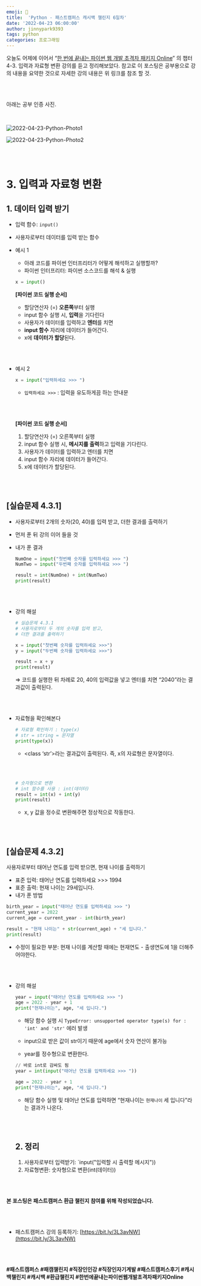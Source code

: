 ```yaml
---
emoji: 🐍
title:  'Python - 패스트캠퍼스 캐시백 챌린지 6일차'
date: '2022-04-23 06:00:00'
author: jinnypark9393
tags: python
categories: 프로그래밍
---
```


오늘도 어제에 이어서 “[한 번에 끝내는 파이썬 웹 개발 초격차 패키지 Online](https://fastcampus.co.kr/dev_online_pyweb)” 의 챕터 4-3. 입력과 자료형 변환 강의를 듣고 정리해보았다. 참고로 이 포스팅은 공부용으로 강의 내용을 요약한 것으로 자세한 강의 내용은 위 링크를 참조 할 것.

<br/><br/>

아래는 공부 인증 사진.

<br/>

![2022-04-23-Python-Photo1](/assets/images/2022-04-23-Python-Photo/2022-04-23-Python-Photo1.jpg)

![2022-04-23-Python-Photo2](/assets/images/2022-04-23-Python-Photo/2022-04-23-Python-Photo2.jpg)

<br/><br/>

# 3. 입력과 자료형 변환

## 1. 데이터 입력 받기

- 입력 함수: `input()`
- 사용자로부터 데이터를 입력 받는 함수
- 예시 1
    - 아래 코드를 파이썬 인터프리터가 어떻게 해석하고 실행할까?
    - 파이썬 인터프리터: 파이썬 소스코드를 해석 & 실행
    
    ```python
    x = input()
    
    ```
    
    **[파이썬 코드 실행 순서]**
    
    - 할당연산자 (=) **오른쪽**부터 실행
    - input 함수 실행 시, **입력**을 기다린다
    - 사용자가 데이터를 입력하고 **엔터**를 치면
    - **input 함수** 자리에 데이터가 들어간다.
    - x에 **데이터가 할당**된다.

<br/><br/>

- 예시 2
    
    ```python
    x = input("입력하세요 >>> ")
    ```
    
    - `입력하세요 >>>` : 입력을 유도하게끔 하는 안내문
    
    <br/><br/>
    
    **[파이썬 코드 실행 순서]**
    
    1. 할당연산자 (=) 오른쪽부터 실행
    2. input 함수 실행 시, **메시지를 출력**하고 입력을 기다린다.
    3. 사용자가 데이터를 입력하고 엔터를 치면
    4. input 함수 자리에 데이터가 들어간다.
    5. x에 데이터가 할당된다.

<br/><br/>

## [실습문제 4.3.1]

- 사용자로부터 2개의 숫자(20, 40)를 입력 받고, 더한 결과를 출력하기
- 먼저 푼 뒤 강의 이어 들을 것
- 내가 푼 결과
    
    ```python
    NumOne = input("첫번째 숫자를 입력하세요 >>> ")
    NumTwo = input("두번째 숫자를 입력하세요 >>> ")
    
    result = int(NumOne) + int(NumTwo)
    print(result)
    ```
    

<br/><br/>

- 강의 해설
    
    ```python
    # 실습문제 4.3.1
    # 사용자로부터 두 개의 숫자를 입력 받고,
    # 더한 결과를 출력하기
    
    x = input("첫번째 숫자를 입력하세요 >>>")
    y = input("두번째 숫자를 입력하세요 >>>")
    
    result = x + y
    print(result)
    ```
    
    ⇒ 코드를 실행한 뒤 차례로 20, 40의 입력값을 넣고 엔터를 치면 “2040”라는 결과값이 출력된다.
    

<br/><br/>

- 자료형을 확인해본다
    
    ```python
    # 자료형 확인하기 : type(x)
    # str = string = 문자열
    print(type(x))
    ```
    
    - <class ‘str’>라는 결과값이 출력된다. 즉, x의 자료형은 문자열이다.
    
    <br/><br/>
    
    ```python
    # 숫자형으로 변환
    # int 함수를 사용 : int(데이터)
    result = int(x) + int(y)
    print(result)
    ```
    
    - x, y 값을 정수로 변환해주면 정상적으로 작동한다.

<br/><br/>

## [실습문제 4.3.2]

사용자로부터 태어난 연도를 입력 받으면, 현재 나이를 출력하기

- 표준 입력: 태어난 연도를 입력하세요 >>> 1994
- 표준 출력: 현재 나이는 29세입니다.
- 내가 푼 방법

```python
birth_year = input("태어난 연도를 입력하세요 >>> ")
current_year = 2022
current_age = current_year - int(birth_year)

result = "현재 나이는" + str(current_age) + "세 입니다."
print(result)
```

- 수정이 필요한 부분: 현재 나이를 계산할 때에는 현재연도 - 출생연도에 1을 더해주어야한다.

<br/><br/>

- 강의 해설
    
    ```python
    year = input("태어난 연도를 입력하세요 >>> ")
    age = 2022 - year + 1
    print("현재나이는", age, "세 입니다.")
    ```
    
    - 해당 함수 실행 시 `TypeError: unsupported operator type(s) for : 'int' and 'str'` 에러 발생
    - input으로 받은 값이 str이기 때문에 age에서 숫자 연산이 불가능
    
    - year를 정수형으로 변환한다.
    
    ```python
    // 바로 int로 감싸도 됨
    year = int(input("태어난 연도를 입력하세요 >>> "))
    
    age = 2022 - year + 1
    print("현재나이는", age, "세 입니다.")
    ```
    
    - 해당 함수 실행 및 태어난 연도를 입력하면 “현재나이는 `현재나이` 세 입니다"라는 결과가 나온다.
    
    <br/><br/>
    
    ## 2. 정리
    
    1. 사용자로부터 입력받기: `input("입력할 시 출력할 메시지"))
    2. 자료형변환: 숫자형으로 변환(int(데이터))

<br/><br/>

**본 포스팅은 패스트캠퍼스 환급 챌린지 참여를 위해 작성되었습니다.**

<br/><br/>

- 패스트캠퍼스 강의 등록하기: [https://bit.ly/3L3avNW](https://bit.ly/3L3avNW)

<br/><br/>

**#패스트캠퍼스 #패캠챌린지 #직장인인강 #직장인자기계발 #패스트캠퍼스후기 #캐시백챌린지 #캐시백 #환급챌린지 #한번에끝내는파이썬웹개발초격차패키지Online**